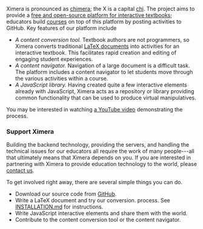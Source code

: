 Ximera is pronounced as
[chimera](http://en.wikipedia.org/wiki/Chimera_(mythology)); the X is
a capital [chi](http://en.wikipedia.org/wiki/Chi_(letter)).  The
project aims to provide a [free and open-source platform for
interactive textbooks](https://github.com/kisonecat/ximera); educators
build [courses](/courses/) on top of this platform by posting
activities to GitHub.  Key features of our platform include

* *A content conversion tool.* Textbook authors are not programmers, so Ximera converts traditional [LaTeX documents](http://en.wikipedia.org/wiki/LaTeX) into activities for an interactive textbook.  This facilitates rapid creation and editing of engaging student experiences.
* *A content navigator.*  Navigation of a large document is a difficult task.  The platform includes a content navigator to let students move through the various activities within a course.
* *A JavaScript library.* Having  created quite a few  interactive elements already with JavaScript,  Ximera acts as a repository or library providing common functionality that can be used to produce virtual manipulatives.

You may be interested in watching [a YouTube video](http://www.youtube.com/watch?v=9PEwTtm4SuA) demonstrating the process.

### Support Ximera

Building the backend technology, providing the servers, and handling
the technical issues for our educators all require the work of many
people---all that ultimately means that Ximera depends on you.  If you
are interested in partnering with Ximera to provide education
technology to the world, please [contact us](/about/contact).

To get involved right away, there are several simple things you can do.

*  Download our source code from [GitHub](https://github.com/kisonecat/ximera).
*  Write a LaTeX document and try our conversion.
process. See [INSTALLATION.md](https://github.com/kisonecat/ximera/blob/master/converter/INTSTALLATION.md) for instructions. 
*  Write JavaScript interactive elements and share them with the world.
*  Contribute to the content conversion tool or the content navigator.
